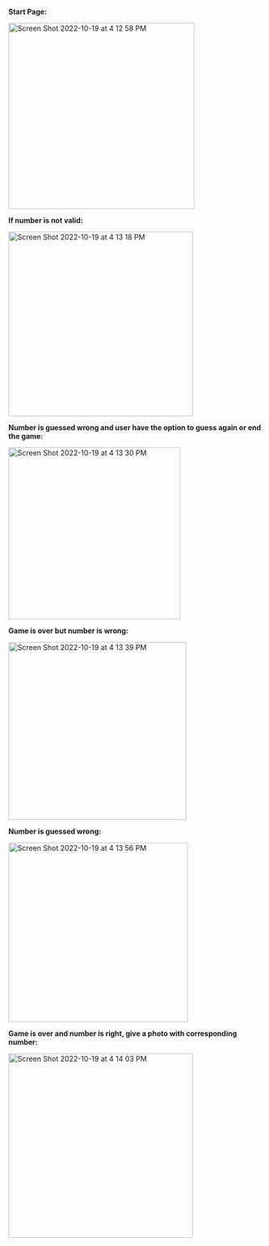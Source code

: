 **Start Page:**

<img width="368" alt="Screen Shot 2022-10-19 at 4 12 58 PM" src="https://user-images.githubusercontent.com/90473308/196821749-3aa023ed-81ff-460a-b891-5a6100dfade6.png">

**If number is not valid:**

<img width="365" alt="Screen Shot 2022-10-19 at 4 13 18 PM" src="https://user-images.githubusercontent.com/90473308/196821795-345c6a59-ff8a-4e35-8e6e-22160008626d.png">

**Number is guessed wrong and user have the option to guess again or end the game:**

<img width="340" alt="Screen Shot 2022-10-19 at 4 13 30 PM" src="https://user-images.githubusercontent.com/90473308/196821872-c4fbd48e-2fd7-4a78-a541-e73eb995d4f3.png">

**Game is over but number is wrong:**

<img width="352" alt="Screen Shot 2022-10-19 at 4 13 39 PM" src="https://user-images.githubusercontent.com/90473308/196821903-3ca6be1d-e01f-4738-a066-57add5784f86.png">

**Number is guessed wrong:**

<img width="355" alt="Screen Shot 2022-10-19 at 4 13 56 PM" src="https://user-images.githubusercontent.com/90473308/196821948-56b60cc2-ae56-4acb-b70e-2511d81eed9a.png">

**Game is over and number is right, give a photo with corresponding number:**

<img width="365" alt="Screen Shot 2022-10-19 at 4 14 03 PM" src="https://user-images.githubusercontent.com/90473308/196822015-2ca6b591-1413-407c-9483-2372ba469781.png">
